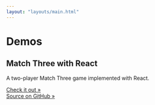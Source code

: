 ```yaml
---
layout: "layouts/main.html"
---
```

# Demos

## Match Three with React
A two-player Match Three game implemented with React.

[Check it out »](/demos/match-three-react) \
[Source on GitHub »](https://github.com/nathanwale/match-three-react)